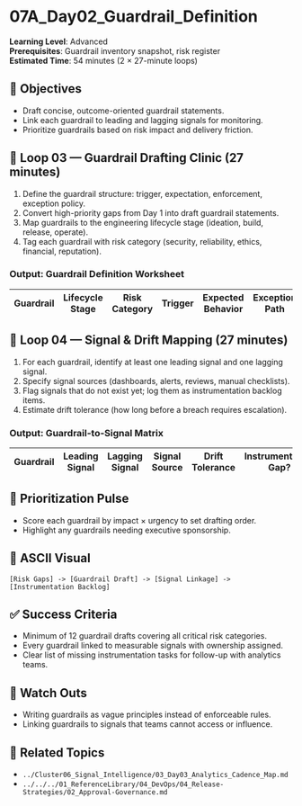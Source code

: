 # 07A_Day02_Guardrail_Definition

**Learning Level**: Advanced  
**Prerequisites**: Guardrail inventory snapshot, risk register  
**Estimated Time**: 54 minutes (2 × 27-minute loops)

## 🎯 Objectives

- Draft concise, outcome-oriented guardrail statements.
- Link each guardrail to leading and lagging signals for monitoring.
- Prioritize guardrails based on risk impact and delivery friction.

## 🔄 Loop 03 — Guardrail Drafting Clinic (27 minutes)

1. Define the guardrail structure: trigger, expectation, enforcement, exception policy.
2. Convert high-priority gaps from Day 1 into draft guardrail statements.
3. Map guardrails to the engineering lifecycle stage (ideation, build, release, operate).
4. Tag each guardrail with risk category (security, reliability, ethics, financial, reputation).

### Output: Guardrail Definition Worksheet

| Guardrail | Lifecycle Stage | Risk Category | Trigger | Expected Behavior | Exception Path |
| --- | --- | --- | --- | --- | --- |

## 🔄 Loop 04 — Signal & Drift Mapping (27 minutes)

1. For each guardrail, identify at least one leading signal and one lagging signal.
2. Specify signal sources (dashboards, alerts, reviews, manual checklists).
3. Flag signals that do not exist yet; log them as instrumentation backlog items.
4. Estimate drift tolerance (how long before a breach requires escalation).

### Output: Guardrail-to-Signal Matrix

| Guardrail | Leading Signal | Lagging Signal | Signal Source | Drift Tolerance | Instrumentation Gap? |
| --- | --- | --- | --- | --- | --- |

## 🧭 Prioritization Pulse

- Score each guardrail by impact × urgency to set drafting order.
- Highlight any guardrails needing executive sponsorship.

## 🧩 ASCII Visual

```text
[Risk Gaps] -> [Guardrail Draft] -> [Signal Linkage] -> [Instrumentation Backlog]
```

## ✅ Success Criteria

- Minimum of 12 guardrail drafts covering all critical risk categories.
- Every guardrail linked to measurable signals with ownership assigned.
- Clear list of missing instrumentation tasks for follow-up with analytics teams.

## 🚧 Watch Outs

- Writing guardrails as vague principles instead of enforceable rules.
- Linking guardrails to signals that teams cannot access or influence.

## 🔗 Related Topics

- `../Cluster06_Signal_Intelligence/03_Day03_Analytics_Cadence_Map.md`
- `../../../01_ReferenceLibrary/04_DevOps/04_Release-Strategies/02_Approval-Governance.md`
